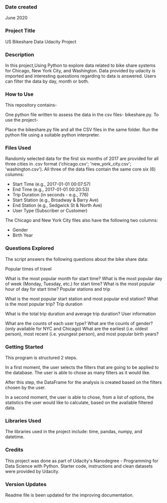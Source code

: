 ### Date created
June 2020

### Project Title
US Bikeshare Data Udacity Project

### Description

In this project,Using Python to explore data related to bike share systems for  Chicago, New York City, and Washington. Data provided by udacity is imported and interesting quesstions regarding to data is answered. Users can filter the data by day, month or both. 

### How to Use

This repository contains-

One python file written to assess the data in the csv files- bikeshare.py.
To use the project-

Place the bikeshare.py file and all the CSV files in the same folder.
Run the python file using a suitable python interpreter.

### Files Used

Randomly selected data for the first six months of 2017 are provided for all three cities in .csv format ('chicago.csv'; 'new_york_city.csv'; 'washington.csv'). All three of the data files contain the same core six (6) columns:
- Start Time (e.g., 2017-01-01 00:07:57)
- End Time (e.g., 2017-01-01 00:20:53)
- Trip Duration (in seconds - e.g., 776)
- Start Station (e.g., Broadway & Barry Ave)
- End Station (e.g., Sedgwick St & North Ave)
- User Type (Subscriber or Customer)

The Chicago and New York City files also have the following two columns:
- Gender
- Birth Year

### Questions Explored

The script answers the following questions about the bike share data:

Popular times of travel

What is the most popular month for start time?
What is the most popular day of week (Monday, Tuesday, etc.) for start time?
What is the most popular hour of day for start time?
Popular stations and trip

What is the most popular start station and most popular end station?
What is the most popular trip?
Trip duration

What is the total trip duration and average trip duration?
User information

What are the counts of each user type?
What are the counts of gender? (only available for NYC and Chicago)
What are the earliest (i.e. oldest person), most recent (i.e. youngest person), and most popular birth years?

### Getting Started

This program is structured 2 steps.

In a first moment, the user selects
the filters that are going to be
applied to the database. The user is
able to chose as many filters as it
would like.

After this step, the DataFrame for
the analysis is created based on the
filters chosen by the user.

In a second moment, the user is
able to chose, from a list of options,
the statistics the user would like to
calculate, based on the available
filtered data.

### Libraries Used

The libraries used in the project include: time, pandas, numpy, and datetime.

### Credits

This project was done as part of Udacity's Nanodegree - Programming for Data Science with Python. Starter code, instructions and clean datasets were provided by Udacity.

### Version Updates

Readme file is been updated for the improving documentation.